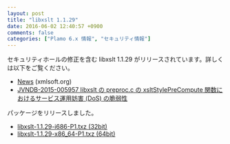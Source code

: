 ```yaml
---
layout: post
title: "libxslt 1.1.29"
date: 2016-06-02 12:40:57 +0900
comments: false
categories: ["Plamo 6.x 情報", "セキュリティ情報"]
---
```

セキュリティホールの修正を含む libxslt 1.1.29 がリリースされています。詳しくは以下をご覧ください。

* [News](http://xmlsoft.org/XSLT/news.html) (xmlsoft.org)
* [JVNDB-2015-005957 libxslt の preproc.c の xsltStylePreCompute 関数におけるサービス運用妨害 (DoS) の脆弱性](http://jvndb.jvn.jp/ja/contents/2015/JVNDB-2015-005957.html)

パッケージをリリースしました。

* [libxslt-1.1.29-i686-P1.txz (32bit)](ftp://plamo.linet.gr.jp/pub/Plamo-6.x/x86/plamo/05_ext/docbook.txz/libxslt-1.1.29-i686-P1.txz)
* [libxslt-1.1.29-x86_64-P1.txz (64bit)](ftp://plamo.linet.gr.jp/pub/Plamo-6.x/x86_64/plamo/05_ext/docbook.txz/libxslt-1.1.29-x86_64-P1.txz)
